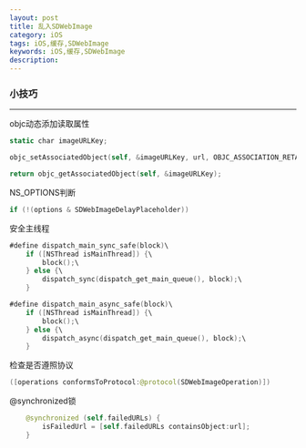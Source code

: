 ```yaml
---
layout: post
title: 乱入SDWebImage
category: iOS
tags: iOS,缓存,SDWebImage
keywords: iOS,缓存,SDWebImage
description:
---
```



###	小技巧
---

objc动态添加读取属性
	
```swift
static char imageURLKey;

objc_setAssociatedObject(self, &imageURLKey, url, OBJC_ASSOCIATION_RETAIN_NONATOMIC);

return objc_getAssociatedObject(self, &imageURLKey);
```

NS_OPTIONS判断

```swift
if (!(options & SDWebImageDelayPlaceholder))
```

安全主线程

```swift
#define dispatch_main_sync_safe(block)\
    if ([NSThread isMainThread]) {\
        block();\
    } else {\
        dispatch_sync(dispatch_get_main_queue(), block);\
    }

#define dispatch_main_async_safe(block)\
    if ([NSThread isMainThread]) {\
        block();\
    } else {\
        dispatch_async(dispatch_get_main_queue(), block);\
    }
```

检查是否遵照协议

```swift
([operations conformsToProtocol:@protocol(SDWebImageOperation)])
```

@synchronized锁

```swift
    @synchronized (self.failedURLs) {
        isFailedUrl = [self.failedURLs containsObject:url];
    }
```